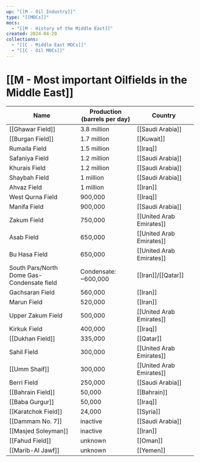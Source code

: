 ```yaml
---
up: "[[M - Oil Industry]]"
type: "[[MOCs]]"
mocs:
  - "[[M - History of the Middle East]]"
created: 2024-04-20
collections:
  - "[[C - Middle East MOCs]]"
  - "[[C - Oil MOCs]]"
---
```

# [[M - Most important Oilfields in the Middle East]]

| Name                                       | Production (barrels per day) | Country                  |
| ------------------------------------------ | ---------------------------- | ------------------------ |
| [[Ghawar Field]]                           | 3.8 million                  | [[Saudi Arabia]]         |
| [[Burgan Field]]                           | 1.7 million                  | [[Kuwait]]               |
| Rumaila Field                              | 1.5 million                  | [[Iraq]]                 |
| Safaniya Field                             | 1.2 million                  | [[Saudi Arabia]]         |
| Khurais Field                              | 1.2 million                  | [[Saudi Arabia]]         |
| Shaybah Field                              | 1 million                    | [[Saudi Arabia]]         |
| Ahvaz Field                                | 1 million                    | [[Iran]]                 |
| West Qurna Field                           | 900,000                      | [[Iraq]]                 |
| Manifa Field                               | 900,000                      | [[Saudi Arabia]]         |
| Zakum Field                                | 750,000                      | [[United Arab Emirates]] |
| Asab Field                                 | 650,000                      | [[United Arab Emirates]] |
| Bu Hasa Field                              | 650,000                      | [[United Arab Emirates]] |
| South Pars/North Dome Gas-Condensate field | Condensate: ~600,000         | [[Iran]]/[[Qatar]]       |
| Gachsaran Field                            | 560,000                      | [[Iran]]                 |
| Marun Field                                | 520,000                      | [[Iran]]                 |
| Upper Zakum Field                          | 500,000                      | [[United Arab Emirates]] |
| Kirkuk Field                               | 400,000                      | [[Iraq]]                 |
| [[Dukhan Field]]                           | 335,000                      | [[Qatar]]                |
| Sahil Field                                | 300,000                      | [[United Arab Emirates]] |
| [[Umm Shaif]]                              | 300,000                      | [[United Arab Emirates]] |
| Berri Field                                | 250,000                      | [[Saudi Arabia]]         |
| [[Bahrain Field]]                          | 50,000                       | [[Bahrain]]              |
| [[Baba Gurgur]]                            | 50,000                       | [[Iraq]]                 |
| [[Karatchok Field]]                        | 24,000                       | [[Syria]]                |
| [[Dammam No. 7]]                           | inactive                     | [[Saudi Arabia]]         |
| [[Masjed Soleyman]]                        | inactive                     | [[Iran]]                 |
| [[Fahud Field]]                            | unknown                      | [[Oman]]                 |
| [[Marib-Al Jawf]]                          | unknown                      | [[Yemen]]                |
